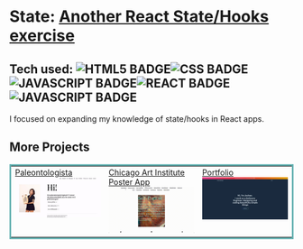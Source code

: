 # State: <a href="https://box-state.netlify.app/" target="_blank">Another React State/Hooks exercise</a>

## Tech used: ![HTML5 BADGE](https://img.shields.io/static/v1?label=|&message=HTML5&color=23555f&style=flat-square&logo=html5)![CSS BADGE](https://img.shields.io/static/v1?label=|&message=CSS3&color=285f65&style=flat-square&logo=css3)![JAVASCRIPT BADGE](https://img.shields.io/static/v1?label=|&message=JAVASCRIPT&color=3c7f5d&style=flat-square&logo=javascript)![REACT BADGE](https://img.shields.io/static/v1?label=|&message=REACT&color=3c7f5d&style=flat-square&logo=react)![JAVASCRIPT BADGE](https://img.shields.io/static/v1?label=|&message=JAVASCRIPT&color=3c7f5d&style=flat-square&logo=javascript)

I focused on expanding my knowledge of state/hooks in React apps.

## More Projects

<table bordercolor="#66b2b2">
  
  <tr>
    <td width="33.3%" valign="top">
<a target="_blank" href="https://paleontologista.com/"> Paleontologista</a>
        <br />
      <a target="_blank" href="https://paleontologista.com/">
            <img src="https://github.com/heyjochen/heyjochen/blob/main/assets/Website_Jingmai-OConnor-5fps.gif" width="100%"  alt=""/>
        </a>
    </td>
    <td width="33.3%" valign="top">
<a target="_blank" href="https://github.com/heyjochen/Posters-Chicago">Chicago Art Institute Poster App</a>
      <br />
        <a target="_blank" href="https://github.com/heyjochen/Posters-Chicago">
          <img src="https://github.com/heyjochen/Posters-Chicago/blob/main/assets/README.gif" width="100%" alt=""/>
        </a>
    </td>
    <td width="33.3%" valign="top">
<a target="_blank" href="https://stierberger.com/">Portfolio</a>
        <br />
        <a target="_blank" href="https://stierberger.com/">
          <img src="https://github.com/heyjochen/heyjochen/blob/main/assets/Website_Jochen-Stierberger-5fps.gif" width="100%" alt=""/>
        </a>
    </td>
  </tr>
</table>
